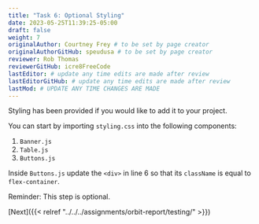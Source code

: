 ```yaml
---
title: "Task 6: Optional Styling"
date: 2023-05-25T11:39:25-05:00
draft: false
weight: 7
originalAuthor: Courtney Frey # to be set by page creator
originalAuthorGitHub: speudusa # to be set by page creator
reviewer: Rob Thomas
reviewerGitHub: icre8FreeCode
lastEditor: # update any time edits are made after review
lastEditorGitHub: # update any time edits are made after review
lastMod: # UPDATE ANY TIME CHANGES ARE MADE
---
```


Styling has been provided if you would like to add it to your project.

You can start by importing `styling.css` into the following components:
1. `Banner.js`
1. `Table.js`
1. `Buttons.js`

Inside `Buttons.js` update the `<div>` in line 6 so that its `className` is equal to `flex-container`.  

Reminder: This step is optional.

[Next]({{< relref "../../../assignments/orbit-report/testing/" >}}) 